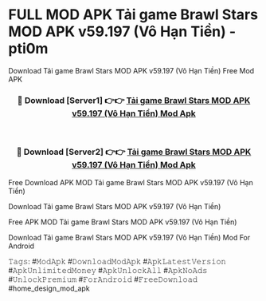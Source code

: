 # FULL MOD APK Tải game Brawl Stars MOD APK v59.197 (Vô Hạn Tiền) - pti0m
Download Tải game Brawl Stars MOD APK v59.197 (Vô Hạn Tiền) Free Mod APK

<div align="center">
<h3>🔴 Download [Server1] 👉👉 <a href="https://apk-comot.site?title=Tải_game_Brawl_Stars_MOD_APK_v59.197_(Vô_Hạn_Tiền)">Tải game Brawl Stars MOD APK v59.197 (Vô Hạn Tiền) Mod Apk</a></h3><br>

<h3>🔴 Download [Server2] 👉👉 <a href="https://apk-comot.site?title=Tải_game_Brawl_Stars_MOD_APK_v59.197_(Vô_Hạn_Tiền)">Tải game Brawl Stars MOD APK v59.197 (Vô Hạn Tiền) Mod Apk</a></h3>
</div>


Free Download APK MOD Tải game Brawl Stars MOD APK v59.197 (Vô Hạn Tiền)

Download Tải game Brawl Stars MOD APK v59.197 (Vô Hạn Tiền) 

Free APK MOD Tải game Brawl Stars MOD APK v59.197 (Vô Hạn Tiền) 

Download Tải game Brawl Stars MOD APK v59.197 (Vô Hạn Tiền) Mod For Android

𝚃𝚊𝚐𝚜: #𝙼𝚘𝚍𝙰𝚙𝚔 #𝙳𝚘𝚠𝚗𝚕𝚘𝚊𝚍𝙼𝚘𝚍𝙰𝚙𝚔 #𝙰𝚙𝚔𝙻𝚊𝚝𝚎𝚜𝚝𝚅𝚎𝚛𝚜𝚒𝚘𝚗 #𝙰𝚙𝚔𝚄𝚗𝚕𝚒𝚖𝚒𝚝𝚎𝚍𝙼𝚘𝚗𝚎𝚢 #𝙰𝚙𝚔𝚄𝚗𝚕𝚘𝚌𝚔𝙰𝚕𝚕 #𝙰𝚙𝚔𝙽𝚘𝙰𝚍𝚜 #𝚄𝚗𝚕𝚘𝚌𝚔𝙿𝚛𝚎𝚖𝚒𝚞𝚖 #𝙵𝚘𝚛𝙰𝚗𝚍𝚛𝚘𝚒𝚍 #𝙵𝚛𝚎𝚎𝙳𝚘𝚠𝚗𝚕𝚘𝚊𝚍 #home_design_mod_apk